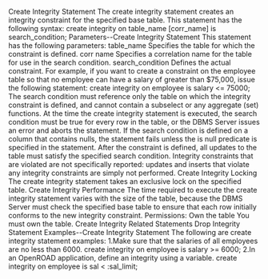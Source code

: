 Create Integrity Statement
The create integrity statement creates an integrity constraint for the specified base table.
This statement has the following syntax:
create integrity on table_name [corr_name]
              is search_condition;
Parameters--Create Integrity Statement
This statement has the following parameters:
table_name
Specifies the table for which the constraint is defined.
corr name
Specifies a correlation name for the table for use in the search condition.
search_condition
Defines the actual constraint. For example, if you want to create a constraint on the employee table so that no employee can have a salary of greater than $75,000, issue the following statement:
create integrity on employee is salary <= 75000;
The search condition must reference only the table on which the integrity constraint is defined, and cannot contain a subselect or any aggregate (set) functions.
At the time the create integrity statement is executed, the search condition must be true for every row in the table, or the DBMS Server issues an error and aborts the statement. If the search condition is defined on a column that contains nulls, the statement fails unless the is null predicate is specified in the statement.
After the constraint is defined, all updates to the table must satisfy the specified search condition. Integrity constraints that are violated are not specifically reported: updates and inserts that violate any integrity constraints are simply not performed.
Create Integrity Locking
The create integrity statement takes an exclusive lock on the specified table.
Create Integrity Performance
The time required to execute the create integrity statement varies with the size of the table, because the DBMS Server must check the specified base table to ensure that each row initially conforms to the new integrity constraint.
Permissions: Own the table
You must own the table.
Create Integrity Related Statements
Drop Integrity Statement
Examples--Create Integrity Statement
The following are create integrity statement examples:
1.Make sure that the salaries of all employees are no less than 6000.
create integrity on employee is salary >= 6000;
2.In an OpenROAD application, define an integrity using a variable.
create integrity on employee
    is sal < :sal_limit;

